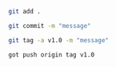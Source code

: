 ```bash
git add .
```

```bash
git commit -m "message"
```

```bash
git tag -a v1.0 -m "message"
```

```bash
got push origin tag v1.0
```